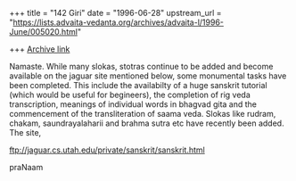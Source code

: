 +++
title = "142 Giri"
date = "1996-06-28"
upstream_url = "https://lists.advaita-vedanta.org/archives/advaita-l/1996-June/005020.html"

+++
[Archive link](https://lists.advaita-vedanta.org/archives/advaita-l/1996-June/005020.html)

Namaste. While many slokas, stotras continue to be added and become
available on the jaguar site mentioned below, some monumental tasks have
been completed. This include the availabilty of a huge sanskrit tutorial
(which would be useful for begineers), the completion of rig veda
transcription, meanings of individual words in bhagvad gita and the
commencement of the transliteration of saama veda.
        Slokas like rudram, chakam, saundrayalaharii and brahma sutra etc have
recently been added. The site,

ftp://jaguar.cs.utah.edu/private/sanskrit/sanskrit.html

praNaam

